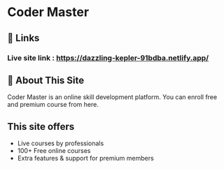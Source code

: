 
# Coder Master

## 🔗 Links
### Live site link :  https://dazzling-kepler-91bdba.netlify.app/

## 🚀 About This Site
Coder Master is an online skill development platform. You can enroll free and premium course from here.
  
## This site offers

- Live courses by professionals
- 100+ Free online courses
- Extra features & support for premium members

  
